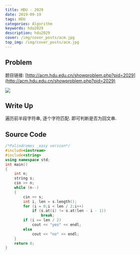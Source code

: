 ```yaml
---
title: HDU - 2029
date: 2019-09-19
tags: HDU
categories: Algorithm
keywords: hdu2029
description: hdu2029
cover: /img/cover_posts/acm.jpg
top_img: /img/cover_posts/acm.jpg
---
```

## Problem

题目链接: [http://acm.hdu.edu.cn/showproblem.php?pid=2029](http://acm.hdu.edu.cn/showproblem.php?pid=2029)

![](/img/img_posts/hdu2029.png)

## Write Up

遍历前半段字符串, 逐个字符匹配.
即可判断是否为回文串.

## Source Code

``` c++
/*Palindromes _easy version*/
#include<iostream>
#include<string>
using namespace std;
int main()
{
	int n;
	string s;
	cin >> n;
	while (n--)
	{
		cin >> s;
		int i, len = s.length();
		for (i = 0;i < len / 2;i++)
			if (s.at(i) != s.at(len - i - 1))
				break;
		if (i == len / 2)
			cout << "yes" << endl;
		else
			cout << "no" << endl;
	}
	return 0;
}
```
